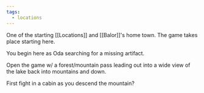 ```yaml
---
tags:
  - locations
---
```

One of the starting [[Locations]] and [[Balor]]'s home town. The game takes place starting here.

You begin here as Oda searching for a missing artifact.

Open the game w/ a forest/mountain pass leading out into a wide view of the lake back into mountains and down.

First fight in a cabin as you descend the mountain?



